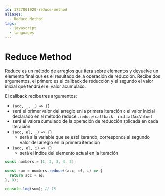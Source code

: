 ```yaml
---
id: 1727801920-reduce-method
aliases:
  - Reduce Method
tags:
  - javascript
  - languages
---
```


# Reduce Method

Reduce es un método de arreglos que itera sobre elementos y devuelve un elemento final que es el resultado de la operación de reducción. Recibe dos argumentos, el primero es el callback de reducción y el segundo el valor inicial que tendrá el el valor acumulado.

El callback recibe tres argumentos:

- `(acc, _, _) => {}`
- será el primer valor del arreglo en la primera iteración o el valor inicial declarado en el método reduce `.reduce(callback, initialAccValue)`
- será el valora cumulado de la operación de reducción aplicada en cada iteración.
- `(acc, el, _) => {}`
  - será a la variable que se está iterando, corresponde al segundo valor del arreglo en la primera iteración
- `(acc, el, i) => {}`
  - será el índice del elemento actual en la iteración

```js
const numbers = [1, 2, 3, 4, 5];

const sum = numbers.reduce((acc, el, i) => {
  return acc + el;
}, 0);

console.log(sum); // 15
```
